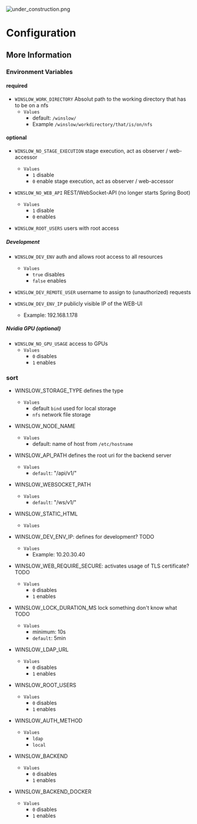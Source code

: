 ![under_construction.png](images/under_construction.png)
# Configuration 
## More Information
### Environment Variables
#### required
* `WINSLOW_WORK_DIRECTORY` Absolut path to the working directory that has to be on a nfs
    * `Values`
      * default: `/winslow/`
      * Example `/winslow/workdirectory/that/is/on/nfs`
#### optional
* `WINSLOW_NO_STAGE_EXECUTION` stage execution, act as observer / web-accessor
    * `Values`
        * `1` disable
        * `0` enable stage execution, act as observer / web-accessor

* `WINSLOW_NO_WEB_API` REST/WebSocket-API (no longer starts Spring Boot)
    * `Values`
        * `1` disable
        * `0` enables
 
* `WINSLOW_ROOT_USERS` users with root access
 
##### Development
* `WINSLOW_DEV_ENV` auth and allows root access to all resources
    * `Values`
        * `true` disables
        * `false` enables

* `WINSLOW_DEV_REMOTE_USER` username to assign to (unauthorized) requests


* `WINSLOW_DEV_ENV_IP` publicly visible IP of the WEB-UI
    * Example:  192.168.1.178
 
##### Nvidia GPU (optional)
* `WINSLOW_NO_GPU_USAGE` access to GPUs
    * `Values`
        * `0` disables
        * `1` enables
### sort

* WINSLOW_STORAGE_TYPE defines the type
    * `Values`
      * default `bind` used for local storage
      * `nfs` network file storage

* WINSLOW_NODE_NAME
    * `Values`
      * default: name of host from `/etc/hostname`
* WINSLOW_API_PATH defines the root uri for the backend server
    * `Values`
      * `default`: "/api/v1/"

* WINSLOW_WEBSOCKET_PATH 
    * `Values`
      * `default`:  "/ws/v1/"

* WINSLOW_STATIC_HTML
    * `Values`
* WINSLOW_DEV_ENV_IP: defines for development? TODO
    * `Values`
      * Example: 10.20.30.40
* WINSLOW_WEB_REQUIRE_SECURE: activates usage of TLS certificate? TODO
    * `Values`
        * `0` disables
        * `1` enables

* WINSLOW_LOCK_DURATION_MS lock something don't know what TODO
    * `Values`
        * minimum: 10s
      * `default`: 5min
* WINSLOW_LDAP_URL
    * `Values`
        * `0` disables
        * `1` enables
* WINSLOW_ROOT_USERS
    * `Values`
        * `0` disables
        * `1` enables
* WINSLOW_AUTH_METHOD
    * `Values`
        * `ldap`
        * `local`
* WINSLOW_BACKEND
    * `Values`
        * `0` disables
        * `1` enables
* WINSLOW_BACKEND_DOCKER
    * `Values`
        * `0` disables
        * `1` enables

